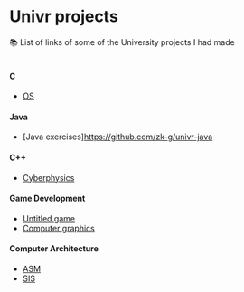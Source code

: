 # Univr projects
📚 List of links of some of the University projects I had made
<br /><br />


#### C

- [OS](https://github.com/zk-g/Progetto_sistemi_operativi)

#### Java

- [Java exercises]https://github.com/zk-g/univr-java

#### C++

- [Cyberphysics](https://github.com/zk-g/univr-cyberphysics)

#### Game Development

- [Untitled game]()
- [Computer graphics](https://github.com/zk-g/univr-computer-graphic)

#### Computer Architecture

- [ASM](https://github.com/zk-g/univr-asm)
- [SIS](https://github.com/zk-g/univr-sis)
